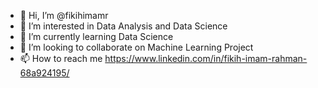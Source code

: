 - 👋 Hi, I’m @fikihimamr
- 👀 I’m interested in Data Analysis and Data Science
- 🌱 I’m currently learning Data Science
- 💞️ I’m looking to collaborate on Machine Learning Project
- 📫 How to reach me https://www.linkedin.com/in/fikih-imam-rahman-68a924195/

<!---
fikihimamr/fikihimamr is a ✨ special ✨ repository because its `README.md` (this file) appears on your GitHub profile.
You can click the Preview link to take a look at your changes.
--->
